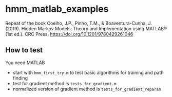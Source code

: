 # hmm_matlab_examples
Repeat of the book Coelho, J.P., Pinho, T.M., &amp; Boaventura-Cunha, J. (2019). Hidden Markov Models: Theory and Implementation using MATLAB® (1st ed.). CRC Press. https://doi.org/10.1201/9780429261046


## How to test
You need MATLAB
* start with `hmm_first_try.m` to test basic algorithms for training and path finding
* test for gradient method is `tests_for_gradient.m`
* normalized version of gradient method is `tests_for_gradient_reparam`
